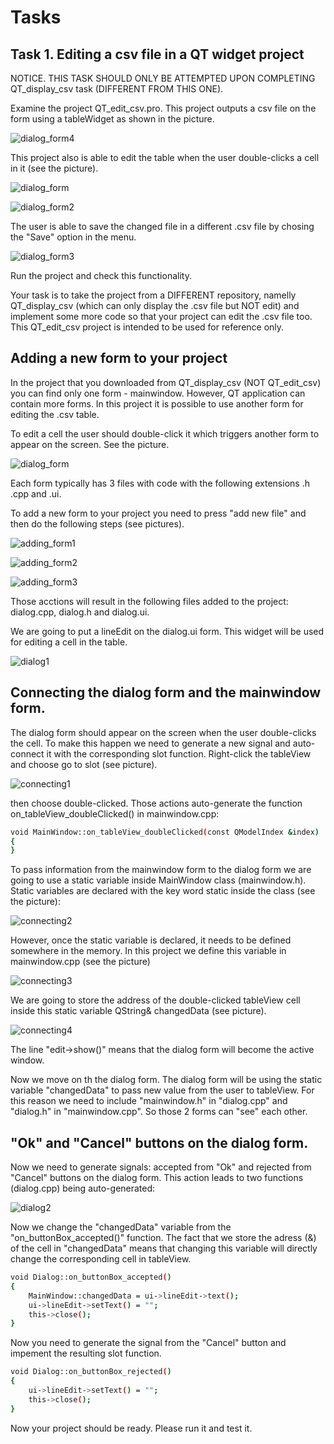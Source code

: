 # Tasks

## Task 1. Editing a csv file in a QT widget project

NOTICE. THIS TASK SHOULD ONLY BE ATTEMPTED UPON COMPLETING QT_display_csv task (DIFFERENT FROM THIS ONE).

Examine the project QT_edit_csv.pro. 
This project outputs a csv file on the form using a tableWidget as shown in the picture.

![dialog_form4](https://github.com/marymex/QT_edit_csv/blob/main/dialog_form4.jpg)

This project also is able to edit the table when the user double-clicks a cell in it (see the picture). 

![dialog_form](https://github.com/marymex/QT_edit_csv/blob/main/dialog_form.jpg)

![dialog_form2](https://github.com/marymex/QT_edit_csv/blob/main/dialog_form2.jpg)

The user is able to save the changed file in a different .csv file by chosing the "Save" option in the menu. 

![dialog_form3](https://github.com/marymex/QT_edit_csv/blob/main/dialog_form3.jpg)

Run the project and check this functionality.

Your task is to take the project from a DIFFERENT repository, namelly QT_display_csv (which can only display the .csv file but NOT edit)
and implement some more code so that your project can edit the .csv file too.
This QT_edit_csv project is intended to be used for reference only. 

## Adding a new form to your project

In the project that you downloaded from QT_display_csv (NOT QT_edit_csv) you can find only one form - mainwindow. 
However, QT application can contain more forms. In this project it is possible to use another form for editing the .csv table.

To edit a cell the user should double-click it which triggers another form to appear on the screen. See the picture.

![dialog_form](https://github.com/marymex/QT_edit_csv/blob/main/dialog_form.jpg)

Each form typically has 3 files with code with the following extensions .h .cpp and .ui. 

To add a new form to your project you need to press "add new file" and then do the following steps (see pictures).


![adding_form1](https://github.com/marymex/QT_edit_csv/blob/main/adding_form1.jpg)

![adding_form2](https://github.com/marymex/QT_edit_csv/blob/main/adding_form2.jpg)

![adding_form3](https://github.com/marymex/QT_edit_csv/blob/main/adding_form3.jpg)

Those acctions will result in the following files added to the project: dialog.cpp, dialog.h and dialog.ui. 

We are going to put a lineEdit on the dialog.ui form. This widget will be used for editing a cell in the table. 

![dialog1](https://github.com/marymex/QT_edit_csv/blob/main/dialog1.jpg)

## Connecting the dialog form and the mainwindow form.  

The dialog form should appear on the screen when the user double-clicks the cell. 
To make this happen we need to generate a new signal and auto-connect it with the corresponding slot function. 
Right-click the tableView and choose go to slot (see picture).

![connecting1](https://github.com/marymex/QT_edit_csv/blob/main/connecting_mainwindow_and_dialog1.jpg)

then choose double-clicked. Those actions auto-generate the function on_tableView_doubleClicked() in mainwindow.cpp:

```sh
void MainWindow::on_tableView_doubleClicked(const QModelIndex &index)
{
}
```
To pass information from the mainwindow form to the dialog form we are going to use a static variable inside MainWindow class (mainwindow.h).
Static variables are declared with the key word static inside the class (see the picture):

![connecting2](https://github.com/marymex/QT_edit_csv/blob/main/connecting_mainwindow_and_dialog2.jpg)

However, once the static variable is declared, it needs to be defined somewhere in the memory.
In this project we define this variable in mainwindow.cpp (see the picture)

![connecting3](https://github.com/marymex/QT_edit_csv/blob/main/connecting_mainwindow_and_dialog3.jpg)

We are going to store the address of the double-clicked tableView cell inside this static variable QString& changedData (see picture).

![connecting4](https://github.com/marymex/QT_edit_csv/blob/main/connecting_mainwindow_and_dialog4.jpg)

The line "edit->show()" means that the dialog form will become the active window. 

Now we move on th the dialog form. The dialog form will be using the static variable "changedData" to pass new value from the user to tableView.
For this reason we need to include "mainwindow.h" in "dialog.cpp" and "dialog.h" in "mainwindow.cpp". So those 2 forms can "see" each other. 

## "Ok" and "Cancel" buttons on the dialog form. 

Now we need to generate signals: accepted from "Ok" and rejected from "Cancel" buttons on the dialog form. This action leads to two functions (dialog.cpp) being auto-generated:

![dialog2](https://github.com/marymex/QT_edit_csv/blob/main/dialog2.jpg)

Now we change the "changedData" variable from the "on_buttonBox_accepted()" function. 
The fact that we store the adress (&) of the cell in "changedData" means that changing this variable will directly change the corresponding  cell in tableView.

```sh
void Dialog::on_buttonBox_accepted()
{
    MainWindow::changedData = ui->lineEdit->text();
    ui->lineEdit->setText() = "";
    this->close();
}
```

Now you need to generate the signal from the "Cancel" button and impement the resulting slot function. 

```sh
void Dialog::on_buttonBox_rejected()
{
    ui->lineEdit->setText() = "";
    this->close();
}
```
Now your project should be ready. Please run it and test it. 
